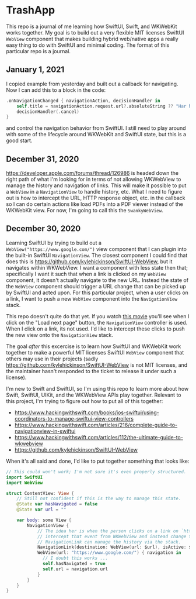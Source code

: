 # TrashApp

This repo is a journal of me learning how SwiftUI, Swift, and WKWebKit works together. My goal is to build out a very flexible MIT licenses SwiftUI `WebView` component that makes building hybrid web/native apps a really easy thing to do with SwiftUI and minimal coding. The format of this particular repo is a journal.

## January 1, 2021

I copied example from yesterday and built out a callback for navigating. Now I can add this to a block in the code:

```swift
.onNavigationChanged { navigationAction, decisionHandler in
    self.title = navigationAction.request.url?.absoluteString ?? "Har har har"
    decisionHandler(.cancel)
}
```

and control the navigation behavior from SwiftUI. I still need to play around with some of the lifecycle around WKWebKit and SwiftUI state, but this is a good start.

## December 31, 2020

https://developer.apple.com/forums/thread/126986 is headed down the right path of what I'm looking for in terms of not allowing WKWebView to manage the history and navigation of links. This will make it possible to put a `WebView` in a `NavigationView` to handle history, etc. What I need to figure out is how to intercept the URL, HTTP response object, etc. in the callback so I can do certain actions like load PDFs into a PDF viewer instead of the WKWebKit view. For now, I'm going to call this the `SwankyWebView`.

## December 30, 2020

Learning SwiftUI by trying to build out a `WebView("https://www.google.com/")` view component that I can plugin into the built-in SwiftUI `NavigationView`. The closest component I could find that does this is https://github.com/kylehickinson/SwiftUI-WebView, but it navigates within WKWebView. I want a component with less state then that; specifically I want it such that when a link is clicked on my `WebView` component, it doesn't actually navigate to the new URL. Instead the state of the `WebView` component should trigger a URL change that can be picked up by SwiftUI and acted upon. For this particular project, when a user clicks on a link, I want to push a new `WebView` component into the `NavigationView` stack.

This repo doesn't quite do that yet. If you watch [this movie](https://s3.amazonaws.com/bradgessler/JXaUDf9aM9Kz5UqVwjMKkSgE4fdhIUWwkw781p1Oe4Vhio4W3gDKpdiiB9j2xZLjAFGrXvckwMY0ji82QKSmXoG0PtZ1BftrnOX1.mov) you'll see when I click on the "Load next page" button, the `NavigationView` controller is used. When I click on a link, its not used. I'd like to intercept these clicks to push the new view onto the `NavigationView` stack.

The goal *after* this excercise is to learn how SwiftUI and WKWebKit work together to make a powerful MIT licenses SwiftUI `WebView` component that others may use in their projects (sadly https://github.com/kylehickinson/SwiftUI-WebView is not MIT licenses, and the maintainer hasn't responded to the ticket to release it under such a license).

I'm new to Swift and SwiftUI, so I'm using this repo to learn more about how Swift, SwiftUI, UIKit, and the WKWebView APIs play together. Relevant to this project, I'm trying to figure out how to put all of this together:

* https://www.hackingwithswift.com/books/ios-swiftui/using-coordinators-to-manage-swiftui-view-controllers
* https://www.hackingwithswift.com/articles/216/complete-guide-to-navigationview-in-swiftui
* https://www.hackingwithswift.com/articles/112/the-ultimate-guide-to-wkwebview
* https://github.com/kylehickinson/SwiftUI-WebView

When it's all said and done, I'd like to put together something that looks like:

```swift
// This could won't work; I'm not sure it's even properly structured.
import SwiftUI
import WebView

struct ContentView: View {
    // Still not confident if this is the way to manage this state.
    @State var hasNavigated = false
    @State var url = ""

    var body: some View {
        NavigationView {
            // The idea her is when the person clicks on a link on `https://www.google.com/`, I want to
            // intercept that event from WKWebView and instead change the state of the SwiftUI view so that
            // NavigationLink can manage the history via the stack.
            NavigationLink(destination: WebView(url: $url), isActive: $isShowingDetailView) { EmptyView() }
            WebView(url: "https://www.google.com/") { navigation in
              // I doubt this works ...
              self.hasNavigated = true
              self.url = navigation.url
            }
        }
    }
}
```

